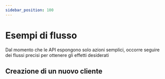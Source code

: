 ```yaml
---
sidebar_position: 100
---
```


# Esempi di flusso

Dal momento che le API espongono solo azioni semplici, occorre seguire dei flussi precisi per ottenere gli effetti desiderati

## Creazione di un nuovo cliente